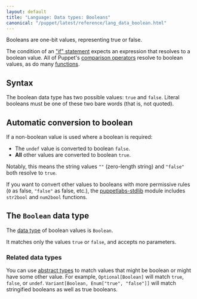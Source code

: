 ```yaml
---
layout: default
title: "Language: Data types: Booleans"
canonical: "/puppet/latest/reference/lang_data_boolean.html"
---
```


[if]: ./lang_conditional.html#if-statements
[comparison]: ./lang_expressions.html#comparison-operators
[stdlib]: http://forge.puppetlabs.com/puppetlabs/stdlib
[function]: ./lang_functions.html
[abstract types]: ./lang_data_abstract.html
[data type]: ./lang_data_type.html

Booleans are one-bit values, representing true or false.

The condition of an ["if" statement][if] expects an expression that resolves to a boolean value. All of Puppet's [comparison operators][comparison] resolve to boolean values, as do many [functions][function].

## Syntax

The boolean data type has two possible values: `true` and `false`. Literal booleans must be one of these two bare words (that is, not quoted).

## Automatic conversion to boolean

If a non-boolean value is used where a boolean is required:

* The `undef` value is converted to boolean `false`.
* **All** other values are converted to boolean `true`.

Notably, this means the string values `""` (zero-length string) and `"false"` both resolve to `true`.

If you want to convert other values to booleans with more permissive rules (`0` as false, `"false"` as false, etc.), the [puppetlabs-stdlib][stdlib] module includes `str2bool` and `num2bool` functions.

## The `Boolean` data type

The [data type][] of boolean values is `Boolean`.

It matches only the values `true` or `false`, and accepts no parameters.


### Related data types

You can use [abstract types][] to match values that might be boolean or might have some other value. For example, `Optional[Boolean]` will match `true`, `false`, or `undef`. `Variant[Boolean, Enum["true", "false"]]` will match stringified booleans as well as true booleans.
